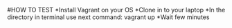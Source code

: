 #HOW TO TEST
*Install Vagrant on your OS
*Clone in to your laptop 
*In the directory in terminal use next command: vagrant up
*Wait few minutes  
    